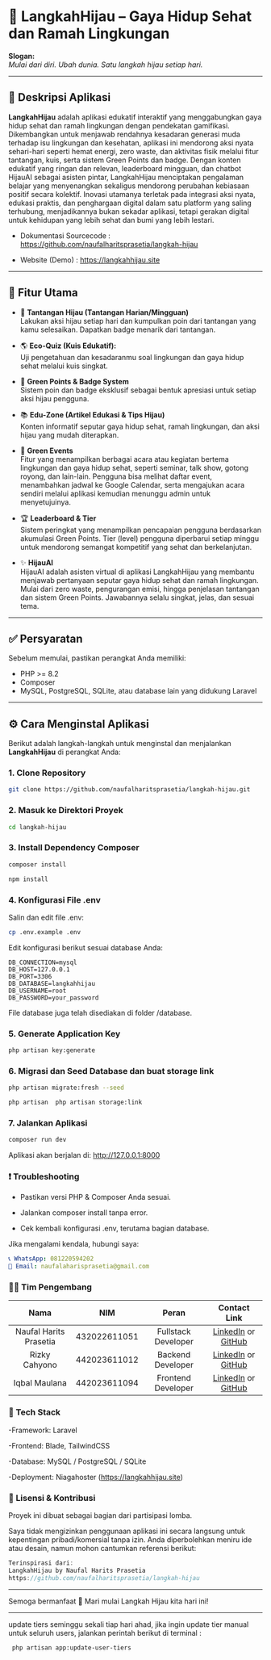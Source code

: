 # 🌿 LangkahHijau – Gaya Hidup Sehat dan Ramah Lingkungan

**Slogan:**  
*Mulai dari diri. Ubah dunia. Satu langkah hijau setiap hari.*

---

## 📱 Deskripsi Aplikasi

**LangkahHijau** adalah aplikasi edukatif interaktif yang menggabungkan gaya hidup sehat dan ramah lingkungan dengan pendekatan gamifikasi. Dikembangkan untuk menjawab rendahnya kesadaran generasi muda terhadap isu lingkungan dan kesehatan, aplikasi ini mendorong aksi nyata sehari-hari seperti hemat energi, zero waste, dan aktivitas fisik melalui fitur tantangan, kuis, serta sistem Green Points dan badge. Dengan konten edukatif yang ringan dan relevan, leaderboard mingguan, dan chatbot HijauAI sebagai asisten pintar, LangkahHijau menciptakan pengalaman belajar yang menyenangkan sekaligus mendorong perubahan kebiasaan positif secara kolektif. Inovasi utamanya terletak pada integrasi aksi nyata, edukasi praktis, dan penghargaan digital dalam satu platform yang saling terhubung, menjadikannya bukan sekadar aplikasi, tetapi gerakan digital untuk kehidupan yang lebih sehat dan bumi yang lebih lestari.

- Dokumentasi Sourcecode : https://github.com/naufalharitsprasetia/langkah-hijau

- Website (Demo) : https://langkahhijau.site

---

## 🚀 Fitur Utama

- 🎯 **Tantangan Hijau (Tantangan Harian/Mingguan)**  
  Lakukan aksi hijau setiap hari dan kumpulkan poin dari tantangan yang kamu selesaikan. Dapatkan badge menarik dari tantangan.

- 🌎 **Eco-Quiz (Kuis Edukatif):**  
  Uji pengetahuan dan kesadaranmu soal lingkungan dan gaya hidup sehat melalui kuis singkat.

- 🏅 **Green Points & Badge System**  
  Sistem poin dan badge eksklusif sebagai bentuk apresiasi untuk setiap aksi hijau pengguna.

- 📚 **Edu-Zone (Artikel Edukasi & Tips Hijau)**  
  Konten informatif seputar gaya hidup sehat, ramah lingkungan, dan aksi hijau yang mudah diterapkan.

- 📆 **Green Events**  
  Fitur yang menampilkan berbagai acara atau kegiatan bertema lingkungan dan gaya hidup sehat, seperti seminar, talk show, gotong royong, dan lain-lain. Pengguna bisa melihat daftar event, menambahkan jadwal ke Google Calendar, serta mengajukan acara sendiri melalui aplikasi kemudian menunggu admin untuk menyetujuinya.

- 🏆 **Leaderboard & Tier**  
  Sistem peringkat yang menampilkan pencapaian pengguna berdasarkan akumulasi Green Points. Tier (level) pengguna diperbarui setiap minggu untuk mendorong semangat kompetitif yang sehat dan berkelanjutan.

- ✨ **HijauAI**  
  HijauAI adalah asisten virtual di aplikasi LangkahHijau yang membantu menjawab pertanyaan seputar gaya hidup sehat dan ramah lingkungan. Mulai dari zero waste, pengurangan emisi, hingga penjelasan tantangan dan sistem Green Points. Jawabannya selalu singkat, jelas, dan sesuai tema.

---

## ✅ Persyaratan

Sebelum memulai, pastikan perangkat Anda memiliki:

- PHP >= 8.2  
- Composer  
- MySQL, PostgreSQL, SQLite, atau database lain yang didukung Laravel

---

## ⚙️ Cara Menginstal Aplikasi

Berikut adalah langkah-langkah untuk menginstal dan menjalankan **LangkahHijau** di perangkat Anda:

### 1. Clone Repository

```bash
git clone https://github.com/naufalharitsprasetia/langkah-hijau.git
```

### 2. Masuk ke Direktori Proyek

```bash
cd langkah-hijau
```

### 3. Install Dependency Composer

```bash
composer install
```
```bash
npm install
```

### 4. Konfigurasi File .env

Salin dan edit file .env:

```bash
cp .env.example .env
```
Edit konfigurasi berikut sesuai database Anda:

```env
DB_CONNECTION=mysql
DB_HOST=127.0.0.1
DB_PORT=3306
DB_DATABASE=langkahhijau
DB_USERNAME=root
DB_PASSWORD=your_password
```

File database juga telah disediakan di folder /database.

### 5. Generate Application Key

```bash
php artisan key:generate
```

### 6. Migrasi dan Seed Database dan buat storage link

```bash
php artisan migrate:fresh --seed
```

```bash
php artisan  php artisan storage:link
```

### 7. Jalankan Aplikasi
```bash
composer run dev
```
Aplikasi akan berjalan di: http://127.0.0.1:8000

### ❗ Troubleshooting
- Pastikan versi PHP & Composer Anda sesuai.
  
- Jalankan composer install tanpa error.
  
- Cek kembali konfigurasi .env, terutama bagian database.

Jika mengalami kendala, hubungi saya:
```yaml
📞 WhatsApp: 081220594202  
📧 Email: naufalaharisprasetia@gmail.com
```

### 👨‍💻 Tim Pengembang

|          Nama          |      NIM     |       Peran            |                                                          Contact Link                                                            |
| :--------------------: | :----------: | :----------------:     | :----------------------------------------------------------------------------------------------------------------------------:   |
| Naufal Harits Prasetia | 432022611051 |  Fullstack Developer  | [LinkedIn](https://www.linkedin.com/in/naufal-harits-prasetia-35b443283/) or [GitHub](https://github.com/naufalharitsprasetia)   |
|      Rizky Cahyono     | 442023611012 |  Backend Developer  |      [LinkedIn](https://www.linkedin.com/in/rizky-cahyono-putra-67367a2a0/) or [GitHub](https://github.com/rizkycahyono97)       |
|      Iqbal Maulana     | 442023611094 |  Frontend Developer  |        [LinkedIn](https://www.linkedin.com/in/iqbal-maulana-dev/) or [GitHub](https://github.com/cardinaldeacre)                 |

### 🧪 Tech Stack
-Framework: Laravel

-Frontend: Blade, TailwindCSS

-Database: MySQL / PostgreSQL / SQLite

-Deployment: Niagahoster (https://langkahhijau.site)

### 📜 Lisensi & Kontribusi

Proyek ini dibuat sebagai bagian dari partisipasi lomba.

Saya tidak mengizinkan penggunaan aplikasi ini secara langsung untuk kepentingan pribadi/komersial tanpa izin.
Anda diperbolehkan meniru ide atau desain, namun mohon cantumkan referensi berikut:

```csharp
Terinspirasi dari:
LangkahHijau by Naufal Harits Prasetia
https://github.com/naufalharitsprasetia/langkah-hijau
```

---- 
Semoga bermanfaat 🌱
Mari mulai Langkah Hijau kita hari ini!


----
update tiers seminggu sekali tiap hari ahad, jika ingin update tier manual untuk seluruh users, jalankan perintah berikut di terminal :
```bash
 php artisan app:update-user-tiers
```